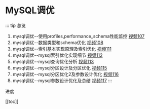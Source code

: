 # MySQL调优

::: tip 总览
1. mysql调优--使用profiles,performance_schema性能监控 [视频107](https://ke.qq.com/webcourse/index.html#cid=398381&term_id=100475149&taid=4067256720299053&type=1024&vid=5285890796450429140)
2. mysql调优--数据类型和schema优化 [视频108](https://ke.qq.com/webcourse/index.html#cid=398381&term_id=100475149&taid=4067261015266349&type=1024&vid=5285890796510158724)
3. mysql调优--索引基本实现原理及索引优化 [视频111](https://ke.qq.com/webcourse/index.html#cid=398381&term_id=100475149&taid=4067273900168237&type=1024&vid=5285890796598967563)
4. mysql调优--mysql索引优化实现细节 [视频112](https://ke.qq.com/webcourse/index.html#cid=398381&term_id=100475149&taid=4067278195135533&type=1024&vid=5285890796686398461)
5. mysql调优--mysql查询优化分析 [视频113](#)
6. mysql调优--mysql分区设计及分区优化 [视频115](#)
7. mysql调优--mysql分区优化2及参数设计优化 [视频116](#)
8. mysql调优--mysql参数设计优化及总结 [视频117](#)
:::

<p class="tip">进度</p>

[[toc]]
